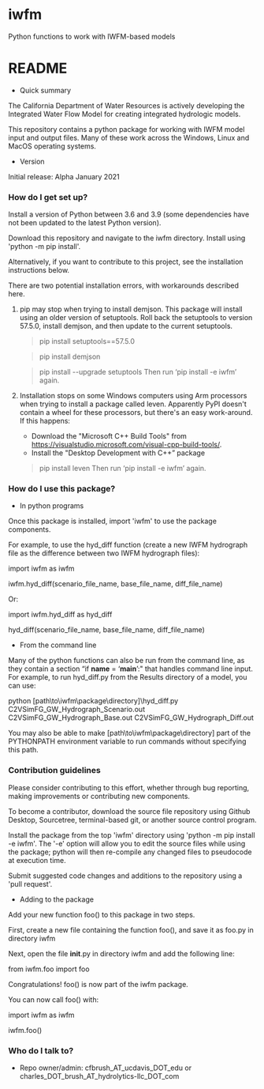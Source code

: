 # iwfm

Python functions to work with IWFM-based models

# README #

* Quick summary

The California Department of Water Resources is actively developing the Integrated Water Flow Model for creating integrated hydrologic models. 

This repository contains a python package for working with IWFM model input and output files. Many of these work across the Windows, Linux and MacOS operating systems.

* Version

Initial release: Alpha January 2021

### How do I get set up? ###

Install a version of Python between 3.6 and 3.9 (some dependencies have not been updated to the latest Python version).

Download this repository and navigate to the iwfm directory. Install using 'python -m pip install'. 

Alternatively, if you want to contribute to this project, see the installation instructions below.

There are two potential installation errors, with workarounds described here.

1. pip may stop when trying to install demjson. This package will install using an older version of setuptools.
Roll back the setuptools to version 57.5.0, install demjson, and then update to the current setuptools.
	> pip install setuptools==57.5.0
 
	> pip install demjson
 
	> pip install --upgrade setuptools
Then run ‘pip install -e iwfm’ again.

2. Installation stops on some Windows computers using Arm processors when trying to install a package called leven. 
Apparently PyPI doesn't contain a wheel for these processors, but there's an easy work-around.
If this happens: 
	- Download the "Microsoft C++ Build Tools" from https://visualstudio.microsoft.com/visual-cpp-build-tools/.
	- Install the "Desktop Development with C++” package
	> pip install leven
Then run ‘pip install -e iwfm’ again.

### How do I use this package? ###

* In python programs

Once this package is installed, import 'iwfm' to use the package components.

For example, to use the hyd_diff function (create a new IWFM hydrograph file as the difference between two IWFM hydrograph files):
 
import iwfm as iwfm

iwfm.hyd_diff(scenario_file_name, base_file_name, diff_file_name)
 
Or:
 
import iwfm.hyd_diff as hyd_diff

hyd_diff(scenario_file_name, base_file_name, diff_file_name)
 
* From the command line

Many of the python functions can also be run from the command line, as they contain a section “if __name__ = ‘__main__’:" that handles command line input. For example, to run hyd_diff.py from the Results directory of a model, you can use:
 
python [path\to\iwfm\package\directory]\hyd_diff.py C2VSimFG_GW_Hydrograph_Scenario.out C2VSimFG_GW_Hydrograph_Base.out C2VSimFG_GW_Hydrograph_Diff.out
 
You may also be able to make [path\to\iwfm\package\directory] part of the PYTHONPATH environment variable to run commands without specifying this path.

### Contribution guidelines ###

Please consider contributing to this effort, whether through bug reporting, making improvements or contributing new components.

To become a contributor, download the source file repository using Github Desktop, Sourcetree, terminal-based git, or another source control program.

Install the package from the top 'iwfm' directory using 'python -m pip install -e iwfm'. The '-e' option will allow you to edit the source files while using the package; python will then re-compile any changed files to pseudocode at execution time.

Submit suggested code changes and additions to the repository using a 'pull request'.

* Adding to the package

Add your new function foo() to this package in two steps.

First, create a new file containing the function foo(), and save it as foo.py in directory iwfm

Next, open the file __init__.py in directory iwfm and add the following line:

from iwfm.foo import foo

Congratulations! foo() is now part of the iwfm package.

You can now call foo() with:

import iwfm as iwfm

iwfm.foo()

### Who do I talk to? ###

* Repo owner/admin: cfbrush_AT_ucdavis_DOT_edu or charles_DOT_brush_AT_hydrolytics-llc_DOT_com
